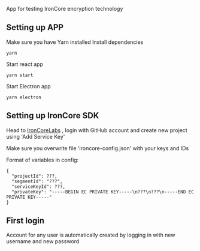 App for testing IronCore encryption technology

## Setting up APP
 Make sure you have Yarn installed
 Install dependencies
 ```
 yarn
 ```
 Start react app
 ```
 yarn start
 ```
Start Electron app
```
yarn electron
```


## Setting up IronCore SDK
Head to [IronCoreLabs](https://admin.ironcorelabs.com/login)
, login with GitHub account and create new project using 'Add Service Key'

Make sure you overwrite file 'ironcore-config.json' with your keys and IDs

Format of variables in config:
```
{
  "projectId": ???,
  "segmentId": "???",
  "serviceKeyId": ???,
  "privateKey": "-----BEGIN EC PRIVATE KEY-----\n???\n???\n-----END EC PRIVATE KEY-----"
}
```
## First login
Account for any user is automatically created by logging in with new username and new password